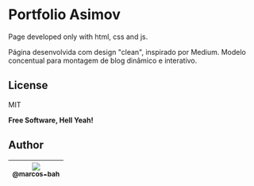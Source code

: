 # Portfolio Asimov
Page developed only with html, css and js.

Página desenvolvida com design "clean", inspirado por Medium.
Modelo concentual para montagem de blog dinâmico e interativo.

## License


MIT

**Free Software, Hell Yeah!**

## Author

| [<img src="https://avatars3.githubusercontent.com/u/49887610?s=96&v=4"><br><sub>@marcos-bah</sub>](https://github.com/marcos-bah) |
| :---: |
